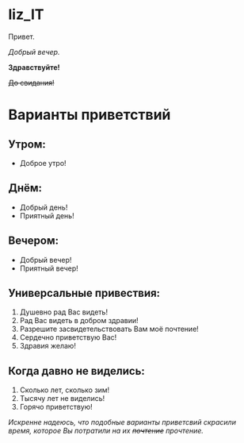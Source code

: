 # liz_IT

Привет.


*Добрый вечер.*


**Здравствуйте!**


~~До свидания!~~


# Варианты приветствий


## Утром:
- Доброе утро!


## Днём:
- Добрый день!
- Приятный день!


## Вечером:
- Добрый вечер!
- Приятный вечер!


## Универсальные привествия:
1. Душевно рад Вас видеть!
2. Рад Вас видеть в добром здравии!
3. Разрешите засвидетельствовать Вам моё почтение!
4. Сердечно приветствую Вас!
5. Здравия желаю!


## Когда давно не виделись:
1. Сколько лет, сколько зим!
2. Тысячу лет не виделись!
3. Горячо приветствую!


*Искренне надеюсь, что подобные варианты приветсвий скрасили время, которое Вы потратили на их ~~почтение~~ прочтение.*

